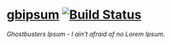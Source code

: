 # [gbipsum](http://npmjs.org/package/gbipsum) [![Build Status](https://secure.travis-ci.org/ganglio/gbipsum.png)](http://travis-ci.org/ganglio/gbipsum)

*Ghostbusters Ipsum - I ain't afraid of no Lorem Ipsum.*